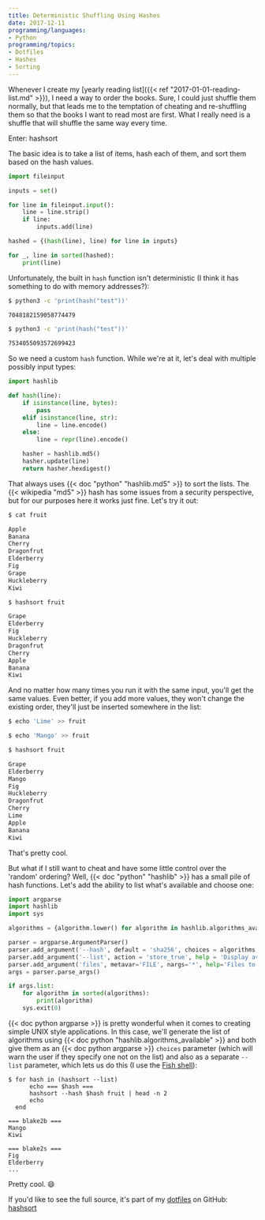 ```yaml
---
title: Deterministic Shuffling Using Hashes
date: 2017-12-11
programming/languages:
- Python
programming/topics:
- Dotfiles
- Hashes
- Sorting
---
```

Whenever I create my [yearly reading list]({{< ref "2017-01-01-reading-list.md" >}}), I need a way to order the books. Sure, I could just shuffle them normally, but that leads me to the temptation of cheating and re-shuffling them so that the books I want to read most are first. What I really need is a shuffle that will shuffle the same way every time.

Enter: hashsort

<!--more-->

The basic idea is to take a list of items, hash each of them, and sort them based on the hash values.

```python
import fileinput

inputs = set()

for line in fileinput.input():
    line = line.strip()
    if line:
        inputs.add(line)

hashed = {(hash(line), line) for line in inputs}

for _, line in sorted(hashed):
    print(line)
```

Unfortunately, the built in `hash` function isn't deterministic (I think it has something to do with memory addresses?):

```bash
$ python3 -c 'print(hash("test"))'

7048182159058774479

$ python3 -c 'print(hash("test"))'

7534055093572699423
```

So we need a custom `hash` function. While we're at it, let's deal with multiple possibly input types:

```python
import hashlib

def hash(line):
    if isinstance(line, bytes):
        pass
    elif isinstance(line, str):
        line = line.encode()
    else:
        line = repr(line).encode()

    hasher = hashlib.md5()
    hasher.update(line)
    return hasher.hexdigest()
```

That always uses {{< doc "python" "hashlib.md5" >}} to sort the lists. The {{< wikipedia "md5" >}} hash has some issues from a security perspective, but for our purposes here it works just fine. Let's try it out:

```bash
$ cat fruit

Apple
Banana
Cherry
Dragonfrut
Elderberry
Fig
Grape
Huckleberry
Kiwi

$ hashsort fruit

Grape
Elderberry
Fig
Huckleberry
Dragonfrut
Cherry
Apple
Banana
Kiwi
```

And no matter how many times you run it with the same input, you'll get the same values. Even better, if you add more values, they won't change the existing order, they'll just be inserted somewhere in the list:

```bash
$ echo 'Lime' >> fruit

$ echo 'Mango' >> fruit

$ hashsort fruit

Grape
Elderberry
Mango
Fig
Huckleberry
Dragonfrut
Cherry
Lime
Apple
Banana
Kiwi
```

That's pretty cool.

But what if I still want to cheat and have some little control over the 'random' ordering? Well, {{< doc "python" "hashlib" >}} has a small pile of hash functions. Let's add the ability to list what's available and choose one:

```python
import argparse
import hashlib
import sys

algorithms = {algorithm.lower() for algorithm in hashlib.algorithms_available}

parser = argparse.ArgumentParser()
parser.add_argument('--hash', default = 'sha256', choices = algorithms, help = 'Hash to set, any hash in hashlib can be used')
parser.add_argument('--list', action = 'store_true', help = 'Display available hashes and exit')
parser.add_argument('files', metavar='FILE', nargs='*', help='Files to read, if empty use stdin')
args = parser.parse_args()

if args.list:
    for algorithm in sorted(algorithms):
        print(algorithm)
    sys.exit(0)
```

{{< doc python argparse >}} is pretty wonderful when it comes to creating simple UNIX style applications. In this case, we'll generate the list of algorithms using {{< doc python "hashlib.algorithms_available" >}} and both give them as an {{< doc python argparse >}} `choices` parameter (which will warn the user if they specify one not on the list) and also as a separate `--list` parameter, which lets us do this (I use the [Fish shell](https://fishshell.com/)):

```fish
$ for hash in (hashsort --list)
      echo === $hash ===
      hashsort --hash $hash fruit | head -n 2
      echo
  end

=== blake2b ===
Mango
Kiwi

=== blake2s ===
Fig
Elderberry
...
```

Pretty cool. :smile:

If you'd like to see the full source, it's part of my [dotfiles](https://github.com/jpverkamp/dotfiles) on GitHub: [hashsort](https://github.com/jpverkamp/dotfiles/blob/master/bin/hashsort)
